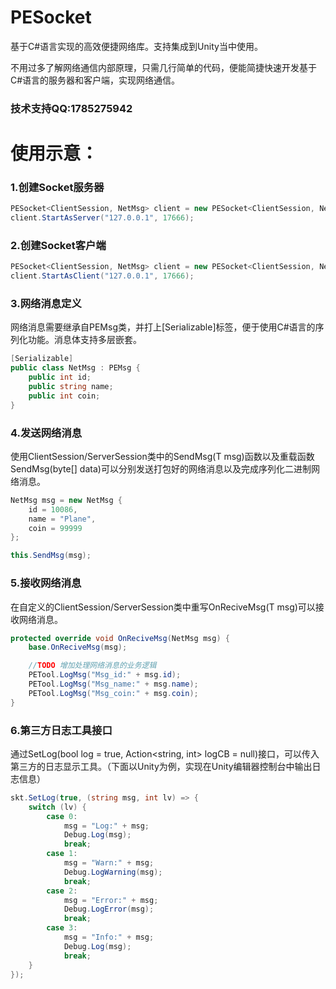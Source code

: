 # PESocket
基于C#语言实现的高效便捷网络库。支持集成到Unity当中使用。

不用过多了解网络通信内部原理，只需几行简单的代码，便能简捷快速开发基于C#语言的服务器和客户端，实现网络通信。

### 技术支持QQ:1785275942

# 使用示意：

### 1.创建Socket服务器
``` c#
PESocket<ClientSession, NetMsg> client = new PESocket<ClientSession, NetMsg>();
client.StartAsServer("127.0.0.1", 17666);
```

### 2.创建Socket客户端
``` c#
PESocket<ClientSession, NetMsg> client = new PESocket<ClientSession, NetMsg>();
client.StartAsClient("127.0.0.1", 17666);
```

### 3.网络消息定义
网络消息需要继承自PEMsg类，并打上[Serializable]标签，便于使用C#语言的序列化功能。消息体支持多层嵌套。
``` c#
[Serializable]
public class NetMsg : PEMsg {
    public int id;
    public string name;
    public int coin;
}
```

### 4.发送网络消息
使用ClientSession/ServerSession类中的SendMsg(T msg)函数以及重载函数SendMsg(byte[] data)可以分别发送打包好的网络消息以及完成序列化二进制网络消息。
``` c#
NetMsg msg = new NetMsg {
    id = 10086,
    name = "Plane",
    coin = 99999
};

this.SendMsg(msg);
```

### 5.接收网络消息
在自定义的ClientSession/ServerSession类中重写OnReciveMsg(T msg)可以接收网络消息。
``` c#
protected override void OnReciveMsg(NetMsg msg) {
    base.OnReciveMsg(msg);

    //TODO 增加处理网络消息的业务逻辑
    PETool.LogMsg("Msg_id:" + msg.id);
    PETool.LogMsg("Msg_name:" + msg.name);
    PETool.LogMsg("Msg_coin:" + msg.coin);
}
```

### 6.第三方日志工具接口
通过SetLog(bool log = true, Action<string, int> logCB = null)接口，可以传入第三方的日志显示工具。（下面以Unity为例，实现在Unity编辑器控制台中输出日志信息）
``` c#
skt.SetLog(true, (string msg, int lv) => {
    switch (lv) {
        case 0:
            msg = "Log:" + msg;
            Debug.Log(msg);
            break;
        case 1:
            msg = "Warn:" + msg;
            Debug.LogWarning(msg);
            break;
        case 2:
            msg = "Error:" + msg;
            Debug.LogError(msg);
            break;
        case 3:
            msg = "Info:" + msg;
            Debug.Log(msg);
            break;
    }
});
```
